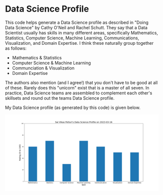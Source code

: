 # Data Science Profile
This code helps generate a Data Science profile as described in "Doing Data Science" by Cathy O'Neil and Rachel Schutt.  They say that a Data Scientist usually has skills in many different areas, specifically Mathematics, Statistics, Computer Science, Machine Learning, Communications, Visualization, and Domain Expertise.  I think these naturally group together as follows:
* Mathematics & Statistics
* Computer Science & Machine Learning
* Communciation & Visualization
* Domain Expertise

The authors also mention (and I agree!) that you don't have to be good at all of these.  Rarely does this "unicorn" exist that is a master of all seven.  In practice, Data Science teams are assembled to complement each other's skillsets and round out the teams Data Science profile.

My Data Science profile (as generated by this code) is given below.

![Vikas Potluri's Data Science Profile](https://github.com/vikas-potluri/DS-Profile/blob/main/Data_Science_Profile_2023-03-16.png)



